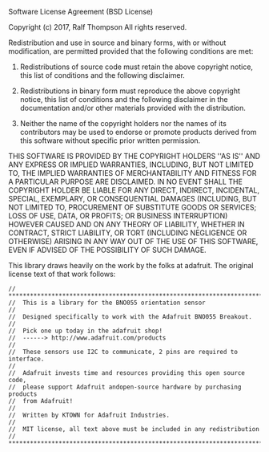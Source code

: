 Software License Agreement (BSD License)

Copyright (c) 2017, Ralf Thompson
All rights reserved.

Redistribution and use in source and binary forms, with or without
modification, are permitted provided that the following conditions are met:

1. Redistributions of source code must retain the above copyright
notice, this list of conditions and the following disclaimer.

2. Redistributions in binary form must reproduce the above copyright
notice, this list of conditions and the following disclaimer in the
documentation and/or other materials provided with the distribution.

3. Neither the name of the copyright holders nor the
names of its contributors may be used to endorse or promote products
derived from this software without specific prior written permission.

THIS SOFTWARE IS PROVIDED BY THE COPYRIGHT HOLDERS ''AS IS'' AND ANY
EXPRESS OR IMPLIED WARRANTIES, INCLUDING, BUT NOT LIMITED TO, THE IMPLIED
WARRANTIES OF MERCHANTABILITY AND FITNESS FOR A PARTICULAR PURPOSE ARE
DISCLAIMED. IN NO EVENT SHALL THE COPYRIGHT HOLDER BE LIABLE FOR ANY
DIRECT, INDIRECT, INCIDENTAL, SPECIAL, EXEMPLARY, OR CONSEQUENTIAL DAMAGES
(INCLUDING, BUT NOT LIMITED TO, PROCUREMENT OF SUBSTITUTE GOODS OR SERVICES;
LOSS OF USE, DATA, OR PROFITS; OR BUSINESS INTERRUPTION) HOWEVER CAUSED AND
ON ANY THEORY OF LIABILITY, WHETHER IN CONTRACT, STRICT LIABILITY, OR TORT
(INCLUDING NEGLIGENCE OR OTHERWISE) ARISING IN ANY WAY OUT OF THE USE OF THIS
SOFTWARE, EVEN IF ADVISED OF THE POSSIBILITY OF SUCH DAMAGE.

This library draws heavily on the work by the folks at adafruit.
The original license text of that work follows:

    // **************************************************************************
    //  This is a library for the BNO055 orientation sensor
    //
    //  Designed specifically to work with the Adafruit BNO055 Breakout.
    //
    //  Pick one up today in the adafruit shop!
    //  ------> http://www.adafruit.com/products
    //
    //  These sensors use I2C to communicate, 2 pins are required to interface.
    //
    //  Adafruit invests time and resources providing this open source code,
    //  please support Adafruit andopen-source hardware by purchasing products
    //  from Adafruit!
    //
    //  Written by KTOWN for Adafruit Industries.
    //
    //  MIT license, all text above must be included in any redistribution
    // **************************************************************************
